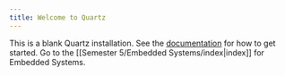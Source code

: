 ```yaml
---
title: Welcome to Quartz
---
```


This is a blank Quartz installation.
See the [documentation](https://quartz.jzhao.xyz) for how to get started.
Go to the [[Semester 5/Embedded Systems/index|index]] for Embedded Systems. 